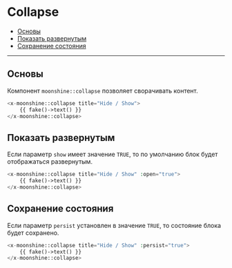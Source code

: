 # Collapse

- [Основы](#basics)
- [Показать развернутым](#show)
- [Сохранение состояния](#persist)

---

<a name="basics"></a>
## Основы

Компонент `moonshine::collapse` позволяет сворачивать контент.

```php
<x-moonshine::collapse title="Hide / Show">
    {{ fake()->text() }}
</x-moonshine::collapse>
```

<a name="show"></a>
## Показать развернутым

Если параметр `show` имеет значение `TRUE`, то по умолчанию блок будет отображаться развернутым.

```php
<x-moonshine::collapse title="Hide / Show" :open="true">
    {{ fake()->text() }}
</x-moonshine::collapse>
```

<a name="persist"></a>
## Сохранение состояния

Если параметр `persist` установлен в значение `TRUE`, то состояние блока будет сохранено.

```php
<x-moonshine::collapse title="Hide / Show" :persist="true">
    {{ fake()->text() }}
</x-moonshine::collapse>
```
